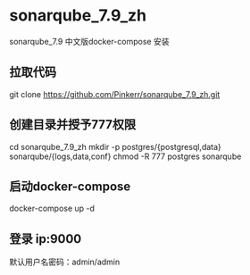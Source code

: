 # sonarqube_7.9_zh
sonarqube_7.9 中文版docker-compose 安装

## 拉取代码
git clone https://github.com/Pinkerr/sonarqube_7.9_zh.git

## 创建目录并授予777权限
cd sonarqube_7.9_zh
mkdir -p postgres/{postgresql,data} sonarqube/{logs,data,conf}
chmod -R 777 postgres sonarqube

## 启动docker-compose
docker-compose up -d

## 登录 ip:9000
默认用户名密码：admin/admin
